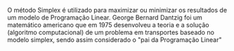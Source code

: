 O método Simplex é utilizado para maximizar ou minimizar os resultados de um modelo de Programação Linear. George Bernard Dantzig foi um matemático americano que em 1975 desenvolveu a teoria e a solução (algoritmo computacional) de um problema em transportes baseado no modelo simplex, sendo assim considerado o "pai da Programação Linear"

